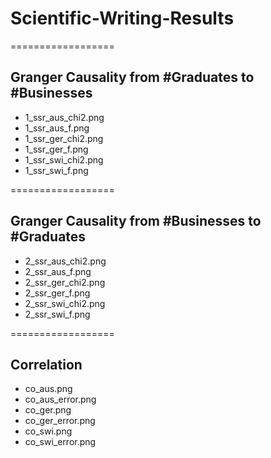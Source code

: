 # Scientific-Writing-Results

==================
## Granger Causality from #Graduates to #Businesses

* 1_ssr_aus_chi2.png
* 1_ssr_aus_f.png
* 1_ssr_ger_chi2.png
* 1_ssr_ger_f.png
* 1_ssr_swi_chi2.png
* 1_ssr_swi_f.png

==================
## Granger Causality from #Businesses to #Graduates 

* 2_ssr_aus_chi2.png
* 2_ssr_aus_f.png
* 2_ssr_ger_chi2.png
* 2_ssr_ger_f.png
* 2_ssr_swi_chi2.png
* 2_ssr_swi_f.png

==================
## Correlation 

* co_aus.png
* co_aus_error.png
* co_ger.png
* co_ger_error.png
* co_swi.png
* co_swi_error.png
